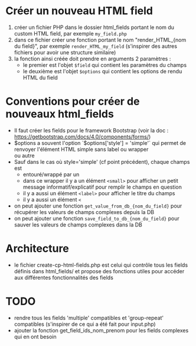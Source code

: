 # Créer un nouveau HTML field

1. créer un fichier PHP dans le dossier html_fields portant le nom du custom HTML field, par exemple `my_field.php`
2. dans ce fichier créer une fonction portant le nom "render_HTML_{nom du field}", par exemple `render_HTML_my_field` (s'inspirer des autres fichiers pour avoir une structure similaire)
3. la fonction ainsi créée doit prendre en arguments 2 paramètres : 
    * le premier est l'objet `$field` qui contient les paramètres du champs 
    * le deuxième est l'objet `$options` qui contient les options de rendu HTML du field

# Conventions pour créer de nouveaux html_fields

* Il faut créer les fields pour le framework Bootstrap (voir la doc : https://getbootstrap.com/docs/4.0/components/forms/)
* $options a souvent l'option `$options['style'] = 'simple'` qui permet de renvoyer l'élément HTML simple sans label ou wrapper <div> ou autre
* Sauf dans le cas où style='simple' (cf point précédent), chaque champs est 
    * entouré/wrappé par un <div class="form-group">
    * dans ce wrapper il y a un élément `<small>`  pour afficher un petit message informatif/explicatif pour remplir le champs en question
    * il y a aussi un élément `<label>` pour afficher le titre du champs
    * il y a aussi un élément `<` 
* on peut ajouter une fonction `get_value_from_db_{nom_du_field}` pour récupérer les valeurs de champs complexes depuis la DB
* on peut ajouter une fonction `save_field_to_db_{nom_du_field}` pour sauver les valeurs de champs complexes dans la DB

# Architecture

* le fichier create-cp-html-fields.php est celui qui contrôle tous les fields définis dans html_fields/ et propose des fonctions utiles pour accéder aux différentes fonctionnalités des fields

# TODO

* rendre tous les fields 'multiple' compatibles et 'group-repeat' compatibles (s'inspirer de ce qui a été fait pour input.php)
* ajouter la fonction get_field_ids_nom_prenom pour les fields complexes qui en ont besoin